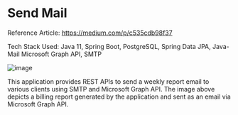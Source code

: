 ﻿# Send Mail

Reference Article: https://medium.com/p/c535cdb98f37
 
 Tech Stack Used: Java 11, Spring Boot, PostgreSQL, Spring Data JPA, Java-Mail Microsoft Graph API, SMTP
 
![image](https://user-images.githubusercontent.com/20402657/215329502-87c2b712-e69b-4669-a201-f8dbc1559aab.png)

This application provides REST APIs to send a weekly report email to various clients using SMTP and Microsoft Graph API. The image above depicts a billing report generated by the application and sent as an email via Microsoft Graph API.
